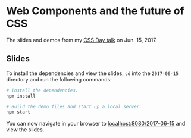 Web Components and the future of CSS
====================================

The slides and demos from my [CSS Day talk](https://cssday.nl/2017/programme#philip-walton) on Jun. 15, 2017.

## Slides

To install the dependencies and view the slides, `cd` into the `2017-06-15` directory and run the following commands:

```sh
# Install the dependencies.
npm install

# Build the demo files and start up a local server.
npm start
```

You can now navigate in your browser to [localhost:8080/2017-06-15](http://localhost:8000/2017-06-15) and view the slides.
